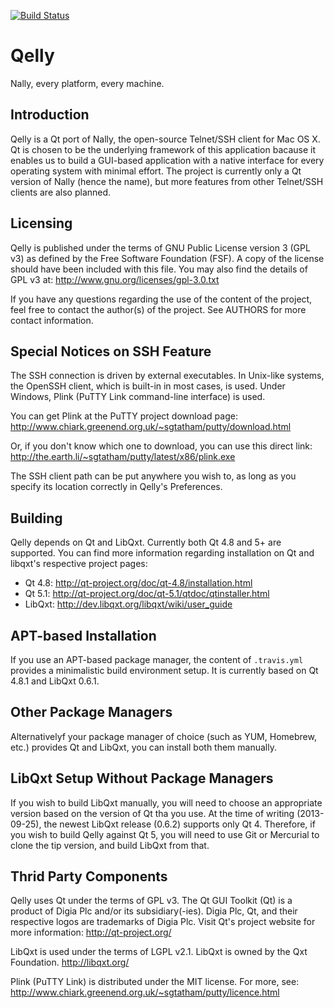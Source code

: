 [![Build Status](https://travis-ci.org/uranusjr/Qelly.png?branch=master)](https://travis-ci.org/uranusjr/Qelly)

# Qelly

Nally, every platform, every machine.


## Introduction

Qelly is a Qt port of Nally, the open-source Telnet/SSH client for Mac OS X.
Qt is chosen to be the underlying framework of this application bacause it
enables us to build a GUI-based application with a native interface for every
operating system with minimal effort. The project is currently only a Qt version
of Nally (hence the name), but more features from other Telnet/SSH clients are
also planned.


## Licensing

Qelly is published under the terms of GNU Public License version 3 (GPL v3) as
defined by the Free Software Foundation (FSF). A copy of the license should
have been included with this file. You may also find the details of GPL v3 at:
http://www.gnu.org/licenses/gpl-3.0.txt

If you have any questions regarding the use of the content of the project,
feel free to contact the author(s) of the project. See AUTHORS for more
contact information.


## Special Notices on SSH Feature

The SSH connection is driven by external executables. In Unix-like systems, the
OpenSSH client, which is built-in in most cases, is used. Under Windows, Plink
(PuTTY Link command-line interface) is used.

You can get Plink at the PuTTY project download page:
http://www.chiark.greenend.org.uk/~sgtatham/putty/download.html

Or, if you don't know which one to download, you can use this direct link:
http://the.earth.li/~sgtatham/putty/latest/x86/plink.exe

The SSH client path can be put anywhere you wish to, as long as you specify its
location correctly in Qelly's Preferences.


## Building

Qelly depends on Qt and LibQxt. Currently both Qt 4.8 and 5+ are supported. You
can find more information regarding installation on Qt and libqxt's respective
project pages:

* Qt 4.8: http://qt-project.org/doc/qt-4.8/installation.html
* Qt 5.1: http://qt-project.org/doc/qt-5.1/qtdoc/qtinstaller.html
* LibQxt: http://dev.libqxt.org/libqxt/wiki/user_guide

## APT-based Installation

If you use an APT-based package manager, the content of `.travis.yml` provides
a minimalistic build environment setup. It is currently based on Qt 4.8.1 and
LibQxt 0.6.1.

## Other Package Managers

Alternativelyf your package manager of choice (such as YUM, Homebrew, etc.)
provides Qt and LibQxt, you can install both them manually.

## LibQxt Setup Without Package Managers

If you wish to build LibQxt manually, you will need to choose an appropriate
version based on the version of Qt tha you use. At the time of writing
(2013-09-25), the newest LibQxt release (0.6.2) supports only Qt 4. Therefore,
if you wish to build Qelly against Qt 5, you will need to use Git or Mercurial
to clone the tip version, and build LibQxt from that.


## Thrid Party Components

Qelly uses Qt under the terms of GPL v3. The Qt GUI Toolkit (Qt) is a product of
Digia Plc and/or its subsidiary(-ies). Digia Plc, Qt, and their respective logos
are trademarks of Digia Plc. Visit Qt's project website for more information:
http://qt-project.org/

LibQxt is used under the terms of LGPL v2.1. LibQxt is owned by the Qxt
Foundation. http://libqxt.org/

Plink (PuTTY Link) is distributed under the MIT license. For more, see:
http://www.chiark.greenend.org.uk/~sgtatham/putty/licence.html

